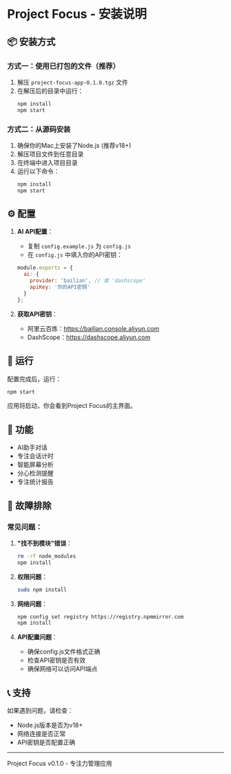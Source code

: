 # Project Focus - 安装说明

## 📦 安装方式

### 方式一：使用已打包的文件（推荐）

1. 解压 `project-focus-app-0.1.0.tgz` 文件
2. 在解压后的目录中运行：
   ```bash
   npm install
   npm start
   ```

### 方式二：从源码安装

1. 确保你的Mac上安装了Node.js (推荐v18+)
2. 解压项目文件到任意目录
3. 在终端中进入项目目录
4. 运行以下命令：
   ```bash
   npm install
   npm start
   ```

## ⚙️ 配置

1. **AI API配置**：
   - 复制 `config.example.js` 为 `config.js`
   - 在 `config.js` 中填入你的API密钥：
   ```javascript
   module.exports = {
     ai: {
       provider: 'bailian', // 或 'dashscope'
       apiKey: '你的API密钥'
     }
   };
   ```

2. **获取API密钥**：
   - 阿里云百炼：https://bailian.console.aliyun.com
   - DashScope：https://dashscope.aliyun.com

## 🚀 运行

配置完成后，运行：
```bash
npm start
```

应用将启动，你会看到Project Focus的主界面。

## 🎯 功能

- AI助手对话
- 专注会话计时
- 智能屏幕分析
- 分心检测提醒
- 专注统计报告

## 🔧 故障排除

### 常见问题：

1. **"找不到模块"错误**：
   ```bash
   rm -rf node_modules
   npm install
   ```

2. **权限问题**：
   ```bash
   sudo npm install
   ```

3. **网络问题**：
   ```bash
   npm config set registry https://registry.npmmirror.com
   npm install
   ```

4. **API配置问题**：
   - 确保config.js文件格式正确
   - 检查API密钥是否有效
   - 确保网络可以访问API端点

## 📞 支持

如果遇到问题，请检查：
- Node.js版本是否为v18+
- 网络连接是否正常
- API密钥是否配置正确

---

Project Focus v0.1.0 - 专注力管理应用

